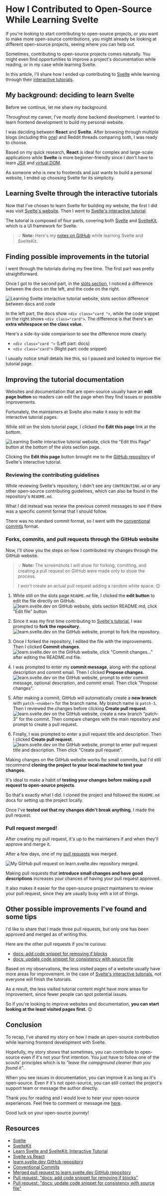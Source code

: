 # How I Contributed to Open-Source While Learning Svelte

If you're looking to start contributing to open-source projects, or you want to make more open-source contributions, you might already be looking at different open-source projects, seeing where you can help out.

Sometimes, contributing to open-source projects comes naturally. You might even find opportunities to improve a project's documentation while reading, or in my case while learning Svelte.

In this article, I'll share how I ended up contributing to [Svelte](https://svelte.dev/) while learning through their [interactive tutorials](https://learn.svelte.dev/tutorial/welcome-to-svelte).

## My background: deciding to learn Svelte

Before we continue, let me share my background.

Throughout my career, I've mostly done backend development. I wanted to learn frontend development to build my personal website. 

I was deciding between **React** and **Svelte**. After browsing through multiple blogs (including this [one](https://prismic.io/blog/svelte-vs-react)) and Reddit threads comparing both, I was ready to choose.

Based on my quick research, **React** is ideal for complex and large-scale applications while **Svelte** is more beginner-friendly since I don't have to learn [JSX](https://react.dev/learn/writing-markup-with-jsx) and [virtual DOM](https://legacy.reactjs.org/docs/faq-internals.html).

As someone who is new to frontends and just wants to build a personal website, I ended up choosing Svelte for its simplicity.

## Learning Svelte through the interactive tutorials

Now that I've chosen to learn Svelte for building my website, the first I did was visit [Svelte's website](https://svelte.dev/). Then I went to [Svelte's interactive tutorial](https://learn.svelte.dev/tutorial/welcome-to-svelte).

The tutorial is composed of four parts, covering both [Svelte](https://svelte.dev/) and [SvelteKit](https://kit.svelte.dev/), which is a UI framework for Svelte.

> 💡 **Note:** Here's my [notes on GitHub](https://github.com/kshyun28/learning-notes/blob/main/notes/learning-svelte-and%20-sveltekit.md) while learning Svelte and SvelteKit.

## Finding possible improvements in the tutorial

I went through the tutorials during my free time. The first part was pretty straightforward.

Once I got to the second part, in the [slots section](https://learn.svelte.dev/tutorial/slots), I noticed a difference between the docs on the left, and the code on the right. 

![Learning Svelte interactive tutorial website, slots section difference between docs and code](https://res.cloudinary.com/dlieqpdfd/image/upload/v1705810062/svelte-open-source/1-learn-svelte-dev-slots-page_cyvg32.png)

In the left part, the docs show `<div class="card ">`, while the code snippet on the right shows `<div class="card">`. The difference is that there's an **extra whitespace on the class value**.

Here's a side-by-side comparison to see the difference more clearly:
- `<div class="card ">` (Left part: docs)
- `<div class="card">` (Right part: code snippet)

I usually notice small details like this, so I paused and looked to improve the tutorial page.

## Improving the tutorial documentation

Websites and documentation that are open-source usually have an **edit page button** so readers can edit the page when they find issues or possible improvements. 

Fortunately, the maintainers at Svelte also make it easy to edit the interactive tutorial pages.

While still on the slots tutorial page, I clicked the **Edit this page** link at the bottom.

![Learning Svelte interactive tutorial website, click the "Edit this Page" button at the bottom of the slots section page.](https://res.cloudinary.com/dlieqpdfd/image/upload/v1705810061/svelte-open-source/2-learn-svelte-dev-slots-edit-this-page_jwepnc.png)

Clicking the **Edit this page** button brought me to the [GitHub repository](https://github.com/sveltejs/learn.svelte.dev/tree/main/content/tutorial/02-advanced-svelte/07-composition/01-slots) of Svelte's interactive tutorial.

### Reviewing the contributing guidelines
 
While reviewing Svelte's repository, I didn't see any `CONTRIBUTING.md` or any other open-source contributing guidelines, which can also be found in the repository's `README.md`.

What I did instead was review the previous commit messages to see if there was a specific commit format that I should follow. 

There was no standard commit format, so I went with the [conventional commits](https://www.conventionalcommits.org/en/v1.0.0/) format.

### Forks, commits, and pull requests through the GitHub website

Now, I'll show you the steps on how I contributed my changes through the GitHub website.

> 💡 **Note:** The screenshots I will show for forking, comitting, and creating a pull request on GitHub were made only to show the process. 
> 
> I won't create an actual pull request adding a random white space. 😉

1. While still on the slots page `README.md` file, I clicked the **edit button** to edit the file directly on GitHub.
![learn.svelte.dev on GitHub website, slots section README.md, click "Edit file" button](https://res.cloudinary.com/dlieqpdfd/image/upload/v1705810062/svelte-open-source/3-github-slots-readme_qjkg1v.png)

1. Since it was my first time contributing to [Svelte's tutorial](https://github.com/sveltejs/learn.svelte.dev), I was prompted to **fork the repository**.
![learn.svelte.dev on the GitHub website, prompt to fork the repository.](https://res.cloudinary.com/dlieqpdfd/image/upload/v1705810060/svelte-open-source/4-github-fork-repository_mfood5.png)

1. Once I forked the repository, I edited the file with the improvements. Then I clicked **Commit changes**. 
![learn.svelte.dev on the GitHub website, click "Commit changes..." after editing the README.md file.](https://res.cloudinary.com/dlieqpdfd/image/upload/v1705810063/svelte-open-source/5-github-edit-file_ntmznm.png)

1. I was prompted to enter my **commit message**, along with the optional description and commit email. Then I clicked **Propose changes**.
![learn.svelte.dev on the GitHub website, prompt to enter commit message, optional description, and commit email. Then click "Propose changes".](https://res.cloudinary.com/dlieqpdfd/image/upload/v1705810063/svelte-open-source/6-github-propose-changes_qbnngr.png)

1. After making a commit, GitHub will automatically create a **new branch** with `patch-<number>` for the branch name. My branch name is `patch-3`. Then I reviewed the changes before clicking **Create pull request**.
![learn.svelte.dev on the GitHub website, create a new branch "patch-3" for the commit. Then compare changes with the main repository and prompt to create a pull request.](https://res.cloudinary.com/dlieqpdfd/image/upload/v1705810063/svelte-open-source/7-github-compare-changes_khkdgh.png)

1. Finally, I was prompted to enter a pull request title and description. Then I clicked **Create pull request**.
![learn.svelte.dev on the GitHub website, prompt to enter pull request title and description. Then click "Create pull request".](https://res.cloudinary.com/dlieqpdfd/image/upload/v1705810063/svelte-open-source/7-github-compare-changes_khkdgh.png)

Making changes on the GitHub website works for small commits, but I'd still recommend **cloning the project to your local machine to test your changes**. 

It's ideal to make a habit of **testing your changes before making a pull request to open-source projects**.

So that's exactly what I did. I cloned the project and followed the `README.md` docs for setting up the project locally.

Once I've **tested out that my changes didn't break anything**, I made the pull request.

### Pull request merged!

After creating my pull request, it's up to the maintainers if and when they'll approve and merge it.

After a few days, one of my [pull requests](https://github.com/sveltejs/learn.svelte.dev/pull/550) was merged.

![My GitHub pull request on learn.svelte.dev repository merged.](https://res.cloudinary.com/dlieqpdfd/image/upload/v1705809187/svelte-open-source/9-github-pull-request-merged_fybjkd.png)

Making pull requests that **introduce small changes and have good descriptions** increases your chances of having your pull request approved.

It also makes it easier for the open-source project maintainers to review your pull request, since they are usually busy with a lot of things.

## Other possible improvements I've found and some tips

I'd like to share that I made three pull requests, but only one has been approved and merged as of writing this.

Here are the other pull requests if you're curious:
- [docs: add code snippet for removing if blocks](https://github.com/sveltejs/learn.svelte.dev/pull/551)
- [docs: update code snippet for consistency with source file](https://github.com/sveltejs/learn.svelte.dev/pull/552)

Based on my observations, the less visited pages of a website usually have more areas for improvement. In the case of [Svelte's interactive tutorials](https://learn.svelte.dev/tutorial/welcome-to-svelte), not everyone will finish the tutorials. 

As a result, the less visited tutorial content might have more areas for improvement, since fewer people can spot potential issues.

So if you're looking to improve websites and documentation, **you can start looking at the least visited pages first.** 😉

## Conclusion

To recap, I've shared my story on how I made an open-source contribution while learning frontend development with Svelte.

Hopefully, my story shows that sometimes, you can contribute to open-source even if it's not your first intention. You just have to follow one of the scouts' principles which is to *"leave the campground cleaner than you found it"*.

When you see issues in documentation, you can improve it as long as it's open-source. Even if it's not open-source, you can still contact the project's support team or message the author directly.

Thank you for reading and I would love to hear your open-source experiences. Feel free to comment or message me [here](https://linktr.ee/kshyun28).

Good luck on your open-source journey!

## Resources
- [Svelte](https://svelte.dev/)
- [SvelteKit](https://kit.svelte.dev/)
- [Learn Svelte and SvelteKit: Interactive Tutorial](https://learn.svelte.dev/tutorial/welcome-to-svelte)
- [Svelte vs React](https://prismic.io/blog/svelte-vs-react)
- [learn.svelte.dev GitHub repository](https://github.com/sveltejs/learn.svelte.dev)
- [Conventional Commits](https://www.conventionalcommits.org/en/v1.0.0/)
- [Merged pull request to learn.svelte.dev GitHub repository](https://github.com/sveltejs/learn.svelte.dev/pull/550)
- [Pull request: "docs: add code snippet for removing if blocks"](https://github.com/sveltejs/learn.svelte.dev/pull/551)
- [Pull request: "docs: update code snippet for consistency with source file"](https://github.com/sveltejs/learn.svelte.dev/pull/552)
